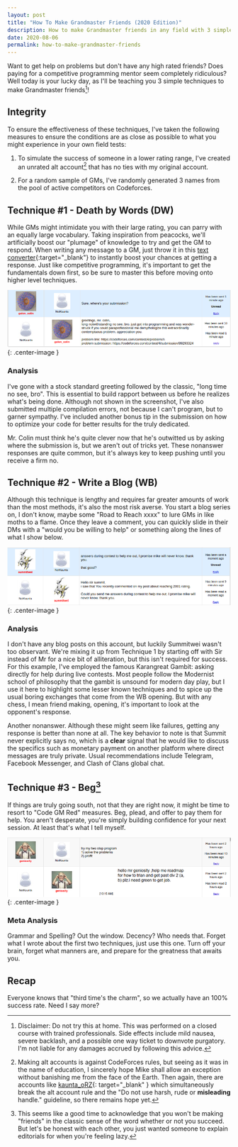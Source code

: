 ```yaml
---
layout: post
title: "How To Make Grandmaster Friends (2020 Edition)"
description: How to make Grandmaster friends in any field with 3 simple tricks. Results not guaranteed.
date: 2020-08-06
permalink: how-to-make-grandmaster-friends
---
```


Want to get help on problems but don't have any high rated friends? Does paying
for a competitive programming mentor seem completely ridiculous? Well today is
your lucky day, as I'll be teaching you 3 simple techniques to make Grandmaster
friends[^1]!

## Integrity

To ensure the effectiveness of these techniques, I've taken the following
measures to ensure the conditions are as close as possible to what you might
experience in your own field tests:

1. To simulate the success of someone in a lower rating range, I've created an
   unrated alt account[^2] that has no ties with my original account. 

2. For a random sample of GMs, I've randomly generated 3 names from the pool of
   active competitors on Codeforces.

## Technique #1 - Death by Words (DW)

While GMs might intimidate you with their large rating, you can parry with an
equally large vocabulary. Taking inspiration from peacocks, we'll artificially
boost our "plumage" of knowledge to try and get the GM to respond. When writing
any message to a GM, just throw it in this [text
converter](https://honk.moe/tools/verysmart.html){:target="_blank"} to instantly
boost your chances at getting a response. Just like competitive programming,
it's important to get the fundamentals down first, so be sure to master this
before moving onto higher level techniques.

![Sorry Colin](/assets/sorrycolin.png){: .center-image }

### Analysis

I've gone with a stock standard greeting followed by the classic, "long time no
see, bro". This is essential to build rapport between us before he realizes
what's being done. Although not shown in the screenshot, I've also submitted
multiple compilation errors, not because I can't program, but to garner
sympathy. I've included another bonus tip in the submission on how to optimize
your code for better results for the truly dedicated.

Mr. Colin must think he's quite clever now that he's outwitted us by asking
where the submission is, but we aren't out of tricks yet. These nonanswer
responses are quite common, but it's always key to keep pushing until you
receive a firm no.

## Technique #2 - Write a Blog (WB)

Although this technique is lengthy and requires far greater amounts of work than
the most methods, it's also the most risk averse. You start a blog series on, I
don't know, maybe some "Road to Reach xxxx" to lure GMs in like moths to a
flame.  Once they leave a comment, you can quickly slide in their DMs with a
"would you be willing to help" or something along the lines of what I show
below. 

![Sorry Summit](/assets/sorrysummit.png){: .center-image }

### Analysis

I don't have any blog posts on this account, but luckily Summitwei wasn't too
observant. We're mixing it up from Technique 1 by starting off with Sir instead
of Mr for a nice bit of alliteration, but this isn't required for success. For
this example, I've employed the famous Karangreat Gambit: asking directly for
help during live contests. Most people follow the Modernist school of philosophy
that the gambit is unsound for modern day play, but I use it here to highlight
some lesser known techniques and to spice up the usual boring exchanges that
come from the WB opening. But with any chess, I mean friend making, opening,
it's important to look at the opponent's response.

Another nonanswer. Although these might seem like failures, getting any response
is better than none at all. The key behavior to note is that Summit never
explicitly says no, which is a **clear** signal that he would like to discuss
the specifics such as monetary payment on another platform where direct messages
are truly private. Usual recommendations include Telegram, Facebook Messenger,
and Clash of Clans global chat.

## Technique #3 - Beg[^3]

If things are truly going south, not that they are right now, it might be time
to resort to "Code GM Red" measures. Beg, plead, and offer to pay them for help.
You aren't desperate, you're simply building confidence for your next session.
At least that's what I tell myself.

![Sorry Geniosity](/assets/sorrygeniosity.png){: .center-image }

### Meta Analysis

Grammar and Spelling? Out the window. Decency? Who needs that. Forget what I
wrote about the first two techniques, just use this one. Turn off your brain,
forget what manners are, and prepare for the greatness that awaits you.

## Recap

Everyone knows that "third time's the charm", so we actually have an 100%
success rate. Need I say more?

[^1]: Disclaimer: Do not try this at home. This was performed on a closed course with trained professionals. Side effects include mild nausea, severe backlash, and a possible one way ticket to downvote purgatory. I'm not liable for any damages accrued by following this advice.
[^2]: Making alt accounts is against CodeForces rules, but seeing as it was in the name of education, I sincerely hope Mike shall allow an exception without banishing me from the face of the Earth. Then again, there are accounts like [kaunta_oRZ](https://codeforces.com/profile/kaunta_orz){: target="_blank" } which simultaneously break the alt account rule and the "Do not use harsh, rude or **misleading** handle." guideline, so there remains hope yet.
[^3]: This seems like a good time to acknowledge that you won't be making "friends" in the classic sense of the word whether or not you succeed. But let's be honest with each other, you just wanted someone to explain editorials for when you're feeling lazy.
